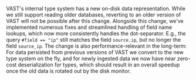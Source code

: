 VAST's internal type system has a new on-disk data representation. While we
still support reading older databases, reverting to an older version of VAST
will not be possible after this change. Alongside this change, we've
implemented numerous fixes and streamlined handling of field name lookups,
which now more consistently handles the dot-separator. E.g., the query `#field
== "ip"` still matches the field `source.ip`, but no longer the field
`source_ip`. The change is also performance-relevant in the long-term: For data
persisted from previous versions of VAST we convert to the new type system on
the fly, and for newly ingested data we now have near zero-cost deserialization
for types, which should result in an overall speedup once the old data is
rotated out by the disk monitor.
